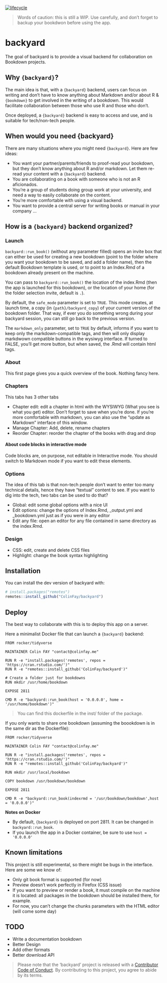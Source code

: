 
<!-- README.md is generated from README.Rmd. Please edit that file -->

[![lifecycle](https://img.shields.io/badge/lifecycle-experimental-orange.svg)](https://www.tidyverse.org/lifecycle/#experimental)

> Words of caution: this is still a WIP. Use carefully, and don’t forget
> to backup your bookdwon before using the app.

# backyard

The goal of backyard is to provide a visual backend for collaboration on
Bookdown projects.

## Why `{backyard}`?

The main idea is that, with a `{backyard}` backend, users can focus on
writing and don’t have to know anything about Markdown and/or about R &
`{bookdown}` to get involved in the writing of a bookdown. This would
facilitate collaboration between those who use R and those who don’t.

Once deployed, a `{backyard}` backend is easy to access and use, and is
suitable for tech/non-tech people.

## When would you need {backyard}

There are many situations where you might need `{backyard}`. Here are
few ideas:

  - You want your partner/parents/friends to proof-read your bookdown,
    but they don’t know anything about R and/or markdown. Let them
    re-read your content with a `{backyard}` backend.
  - You are collaborating on a book with someone who is not an R
    aficionados.
  - You’re a group of students doing group work at your university, and
    need a way to easily collaborate on the content.
  - You’re more comfortable with using a visual backend.
  - You want to provide a central server for writing books or manual in
    your company …

## How is a `{backyard}` backend organized?

### Launch

`backyard::run_book()` (without any parameter filled) opens an invite
box that can either be used for creating a new bookdown (point to the
folder where you want your bookdown to be saved, and add a folder name),
then the default Bookdown template is used, or to point to an Index.Rmd
of a bookdown already present on the machine.

You can pass to `backyard::run_book()` the location of the index.Rmd
(then the app is launched for this bookdown), or the location of your
home (for the folder selection invite, default is `.`).

By default, the `safe_mode` parameter is set to `TRUE`. This mode
creates, at launch time, a copy (in `{path}/backyard_copy`) of your
current version of the bookdown folder. That way, if ever you do
something wrong during your backyard session, you can still go back to
the previous version.

The `markdown_only` parameter, set to `TRUE` by default, informs if you
want to keep only the markdown-compatible tags, and then will only
display markdwown compatible buttons in the wysiwyg interface. If turned
to FALSE, you’ll get more button, but when saved, the .Rmd will contain
html tags.

### About

This first page gives you a quick overview of the book. Nothing fancy
here.

### Chapters

This tabs has 3 other tabs

  - Chapter edit: edit a chapter in html with the WYSIWYG (What you see
    is what you get) editor. Don’t forget to save when you’re done. If
    you’re more comfortable with markdown, you can also use the “update
    as Markdown” interface of this window.
  - Manage Chapter: Add, delete, rename chapters
  - Reorder Chapter: reorder the chapter of the books with drag and drop

#### About code blocks in interactive mode

Code blocks are, on purpose, not editable in Interactive mode. You
should switch to Markdown mode if you want to edit these elements.

### Options

The idea of this tab is that non-tech people don’t want to enter too
many technical details, hence they have “textual” content to see. If you
want to dig into the tech, two tabs can be used to do that?

  - Global: edit some global options with a nice UI
  - Edit options: change the options of Index.Rmd, \_output.yml and
    \_bookdown.yml just as if you were in any editor
  - Edit any file: open an editor for any file contained in same
    directory as the index.Rmd.

### Design

  - CSS: edit, create and delete CSS files
  - Highlight: change the book syntax highlighting

## Installation

You can install the dev version of backyard with:

``` r
# install.packages("remotes")
remotes::install_github("ColinFay/backyard")
```

## Deploy

The best way to collaborate with this is to deploy this app on a server.

Here a minimalist Docker file that can launch a `{backyard}` backend:

    FROM rocker/tidyverse
    
    MAINTAINER Colin FAY "contact@colinfay.me"
    
    RUN R -e "install.packages('remotes', repos = 'https://cran.rstudio.com/')"
    RUN R -e "remotes::install_github('ColinFay/backyard')"
    
    # Create a folder just for bookdowns
    RUN mkdir /usr/home/bookdown
    
    EXPOSE 2811
    
    CMD R -e "backyard::run_book(host = '0.0.0.0', home = '/usr/home/bookdown')"

> You can find this dockerfile in the inst/ folder of the package.

If you only wants to share one bookdown (assuming the boookdown is in
the same dir as the Dockerfile):

    FROM rocker/tidyverse
    
    MAINTAINER Colin FAY "contact@colinfay.me"
    
    RUN R -e "install.packages('remotes', repos = 'https://cran.rstudio.com/')"
    RUN R -e "remotes::install_github('ColinFay/backyard')"
    
    RUN mkdir /usr/local/bookdown
    
    COPY bookdown /usr/bookdown/bookdown
    
    EXPOSE 2811
    
    CMD R -e "backyard::run_book(indexrmd = '/usr/bookdown/bookdown',host = '0.0.0.0')"

**Notes on Docker**

  - By default, `{backyard}` is deployed on port 2811. It can be changed
    in `backyard::run_book`.
  - If you launch the app in a Docker container, be sure to use `host =
    '0.0.0.0'`

## Known limitations

This project is still experimental, so there might be bugs in the
interface. Here are some we know of:

  - Only git book format is supported (for now)
  - Preview doesn’t work perfectly in Firefox (CSS issue)
  - If you want to preview or render a book, it must compile on the
    machine it is located: all packages in the bookdown should be
    installed there, for example.
  - For now, you can’t change the chunks parameters with the HTML editor
    (will come some day)

## TODO

  - Write a documentation bookdown
  - Better Design
  - Add other formats
  - Better download API

> Please note that the ‘backyard’ project is released with a
> [Contributor Code of Conduct](CODE_OF_CONDUCT.md). By contributing to
> this project, you agree to abide by its terms.
